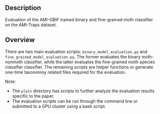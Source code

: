 ## Description
Evaluation of the AMI-GBIF trained binary and fine-grained moth classifier on the AMI-Traps dataset.


## Overview
There are two main evaluation scripts: `binary_model_evaluation.py` and `fine_grained_model_evaluation.py`. The former evaluates the binary moth-nonmoth classifier, while the latter evaluates the fine-grained moth species classifier classifier. The remaining scripts are helper functions or generate one-time taxonomoy related files required for the evaluation.

Note:
- The `plots` directory has scripts to further analyze the evaluation results specific to the paper.
- The evaluation scripts can be run through the command line or submitted to a GPU cluster using a bash script.
